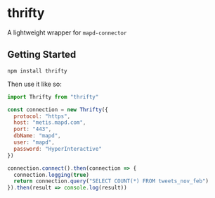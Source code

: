 # thrifty

A lightweight wrapper for `mapd-connector`

## Getting Started

```
npm install thrifty
```

Then use it like so:

```js
import Thrifty from "thrifty"

const connection = new Thrifty({
  protocol: "https",
  host: "metis.mapd.com",
  port: "443",
  dbName: "mapd",
  user: "mapd",
  password: "HyperInteractive"
})

connection.connect().then(connection => {
  connection.logging(true)
  return connection.query("SELECT COUNT(*) FROM tweets_nov_feb")
}).then(result => console.log(result))
```
